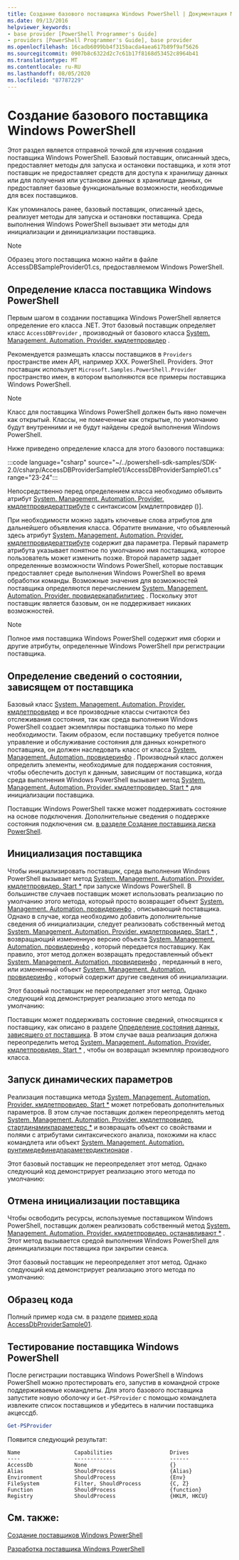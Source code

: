 ```yaml
---
title: Создание базового поставщика Windows PowerShell | Документация Майкрософт
ms.date: 09/13/2016
helpviewer_keywords:
- base provider [PowerShell Programmer's Guide]
- providers [PowerShell Programmer's Guide], base provider
ms.openlocfilehash: 16cadb6099bb4f315bacda4aea617b89f9af5626
ms.sourcegitcommit: 0907b8c6322d2c7c61b17f8168d53452c8964b41
ms.translationtype: MT
ms.contentlocale: ru-RU
ms.lasthandoff: 08/05/2020
ms.locfileid: "87787229"
---
```

# <a name="creating-a-basic-windows-powershell-provider"></a>Создание базового поставщика Windows PowerShell

Этот раздел является отправной точкой для изучения создания поставщика Windows PowerShell. Базовый поставщик, описанный здесь, предоставляет методы для запуска и остановки поставщика, и хотя этот поставщик не предоставляет средств для доступа к хранилищу данных или для получения или установки данных в хранилище данных, он предоставляет базовые функциональные возможности, необходимые для всех поставщиков.

Как упоминалось ранее, базовый поставщик, описанный здесь, реализует методы для запуска и остановки поставщика. Среда выполнения Windows PowerShell вызывает эти методы для инициализации и деинициализации поставщика.

> [!NOTE]
> Образец этого поставщика можно найти в файле AccessDBSampleProvider01.cs, предоставляемом Windows PowerShell.

## <a name="defining-the-windows-powershell-provider-class"></a>Определение класса поставщика Windows PowerShell

Первым шагом в создании поставщика Windows PowerShell является определение его класса .NET. Этот базовый поставщик определяет класс `AccessDBProvider` , производный от базового класса [System. Management. Automation. Provider. кмдлетпровидер](/dotnet/api/System.Management.Automation.Provider.CmdletProvider) .

Рекомендуется размещать классы поставщиков в `Providers` пространстве имен API, например XXX. PowerShell. Providers. Этот поставщик использует `Microsoft.Samples.PowerShell.Provider` пространство имен, в котором выполняются все примеры поставщика Windows PowerShell.

> [!NOTE]
> Класс для поставщика Windows PowerShell должен быть явно помечен как открытый. Классы, не помеченные как открытые, по умолчанию будут внутренними и не будут найдены средой выполнения Windows PowerShell.

Ниже приведено определение класса для этого базового поставщика:

:::code language="csharp" source="~/../powershell-sdk-samples/SDK-2.0/csharp/AccessDBProviderSample01/AccessDBProviderSample01.cs" range="23-24":::

Непосредственно перед определением класса необходимо объявить атрибут [System. Management. Automation. Provider. кмдлетпровидераттрибуте](/dotnet/api/System.Management.Automation.Provider.CmdletProviderAttribute) с синтаксисом [кмдлетпровидер ()].

При необходимости можно задать ключевые слова атрибутов для дальнейшего объявления класса. Обратите внимание, что объявленный здесь атрибут [System. Management. Automation. Provider. кмдлетпровидераттрибуте](/dotnet/api/System.Management.Automation.Provider.CmdletProviderAttribute) содержит два параметра. Первый параметр атрибута указывает понятное по умолчанию имя поставщика, которое пользователь может изменить позже. Второй параметр задает определенные возможности Windows PowerShell, которые поставщик предоставляет среде выполнения Windows PowerShell во время обработки команды. Возможные значения для возможностей поставщика определяются перечислением [System. Management. Automation. Provider. провидеркапабилитиес](/dotnet/api/System.Management.Automation.Provider.ProviderCapabilities) . Поскольку этот поставщик является базовым, он не поддерживает никаких возможностей.

> [!NOTE]
> Полное имя поставщика Windows PowerShell содержит имя сборки и другие атрибуты, определенные Windows PowerShell при регистрации поставщика.

## <a name="defining-provider-specific-state-information"></a>Определение сведений о состоянии, зависящем от поставщика

Базовый класс [System. Management. Automation. Provider. кмдлетпровидер](/dotnet/api/System.Management.Automation.Provider.CmdletProvider) и все производные классы считаются без отслеживания состояния, так как среда выполнения Windows PowerShell создает экземпляры поставщика только по мере необходимости. Таким образом, если поставщику требуется полное управление и обслуживание состояния для данных конкретного поставщика, он должен наследовать класс от класса [System. Management. Automation. провидеринфо](/dotnet/api/System.Management.Automation.ProviderInfo) . Производный класс должен определить элементы, необходимые для поддержания состояния, чтобы обеспечить доступ к данным, зависящим от поставщика, когда среда выполнения Windows PowerShell вызывает метод [System. Management. Automation. Provider. кмдлетпровидер. Start *](/dotnet/api/System.Management.Automation.Provider.CmdletProvider.Start) для инициализации поставщика.

Поставщик Windows PowerShell также может поддерживать состояние на основе подключения. Дополнительные сведения о поддержке состояния подключения см. [в разделе Создание поставщика диска PowerShell](./creating-a-windows-powershell-drive-provider.md).

## <a name="initializing-the-provider"></a>Инициализация поставщика

Чтобы инициализировать поставщик, среда выполнения Windows PowerShell вызывает метод [System. Management. Automation. Provider. кмдлетпровидер. Start *](/dotnet/api/System.Management.Automation.Provider.CmdletProvider.Start) при запуске Windows PowerShell. В большинстве случаев поставщик может использовать реализацию по умолчанию этого метода, который просто возвращает объект [System. Management. Automation. провидеринфо](/dotnet/api/System.Management.Automation.ProviderInfo) , описывающий поставщика. Однако в случае, когда необходимо добавить дополнительные сведения об инициализации, следует реализовать собственный метод [System. Management. Automation. Provider. кмдлетпровидер. Start *](/dotnet/api/System.Management.Automation.Provider.CmdletProvider.Start) , возвращающий измененную версию объекта [System. Management. Automation. провидеринфо](/dotnet/api/System.Management.Automation.ProviderInfo) , который передается поставщику. Как правило, этот метод должен возвращать предоставленный объект [System. Management. Automation. провидеринфо](/dotnet/api/System.Management.Automation.ProviderInfo) , переданный в него, или измененный объект [System. Management. Automation. провидеринфо](/dotnet/api/System.Management.Automation.ProviderInfo) , который содержит другие сведения об инициализации.

Этот базовый поставщик не переопределяет этот метод. Однако следующий код демонстрирует реализацию этого метода по умолчанию:

<!-- TODO!!!: review snippet reference  [!CODE [Msh_samplesaccessdbprov01#accessdbprov01ProviderStart](Msh_samplesaccessdbprov01#accessdbprov01ProviderStart)]  -->

Поставщик может поддерживать состояние сведений, относящихся к поставщику, как описано в разделе [Определение состояния данных, зависящего от поставщика](#defining-provider-specific-state-information). В этом случае ваша реализация должна переопределить метод [System. Management. Automation. Provider. кмдлетпровидер. Start *](/dotnet/api/System.Management.Automation.Provider.CmdletProvider.Start) , чтобы он возвращал экземпляр производного класса.

## <a name="start-dynamic-parameters"></a>Запуск динамических параметров

Реализация поставщика метода [System. Management. Automation. Provider. кмдлетпровидер. Start *](/dotnet/api/System.Management.Automation.Provider.CmdletProvider.Start) может потребовать дополнительных параметров. В этом случае поставщик должен переопределять метод [System. Management. Automation. Provider. кмдлетпровидер. стартдинамикпараметерс *](/dotnet/api/System.Management.Automation.Provider.CmdletProvider.StartDynamicParameters) и возвращать объект со свойствами и полями с атрибутами синтаксического анализа, похожими на класс командлета или объект [System. Management. Automation. рунтимедефинедпараметердиктионари](/dotnet/api/System.Management.Automation.RuntimeDefinedParameterDictionary) .

Этот базовый поставщик не переопределяет этот метод. Однако следующий код демонстрирует реализацию этого метода по умолчанию:

<!-- TODO!!!: review snippet reference  [!CODE [Msh_samplesaccessdbprov01#accessdbprov01ProviderDynamicParameters](Msh_samplesaccessdbprov01#accessdbprov01ProviderDynamicParameters)]  -->

## <a name="uninitializing-the-provider"></a>Отмена инициализации поставщика

Чтобы освободить ресурсы, используемые поставщиком Windows PowerShell, поставщик должен реализовать собственный метод [System. Management. Automation. Provider. кмдлетпровидер. останавливают *](/dotnet/api/System.Management.Automation.Provider.CmdletProvider.Stop) . Этот метод вызывается средой выполнения Windows PowerShell для деинициализации поставщика при закрытии сеанса.

Этот базовый поставщик не переопределяет этот метод. Однако следующий код демонстрирует реализацию этого метода по умолчанию:

<!-- TODO!!!: review snippet reference  [!CODE [Msh_samplesaccessdbprov01#accessdbprov01ProviderStop](Msh_samplesaccessdbprov01#accessdbprov01ProviderStop)]  -->

## <a name="code-sample"></a>Образец кода

Полный пример кода см. в разделе [пример кода AccessDbProviderSample01](./accessdbprovidersample01-code-sample.md).

## <a name="testing-the-windows-powershell-provider"></a>Тестирование поставщика Windows PowerShell

После регистрации поставщика Windows PowerShell в Windows PowerShell можно протестировать его, запустив в командной строке поддерживаемые командлеты. Для этого базового поставщика запустите новую оболочку и `Get-PSProvider` с помощью командлета извлеките список поставщиков и убедитесь в наличии поставщика акцессдб.

```powershell
Get-PSProvider
```

Появится следующий результат:

```Output
Name                 Capabilities                  Drives
----                 ------------                  ------
AccessDb             None                          {}
Alias                ShouldProcess                 {Alias}
Environment          ShouldProcess                 {Env}
FileSystem           Filter, ShouldProcess         {C, Z}
Function             ShouldProcess                 {function}
Registry             ShouldProcess                 {HKLM, HKCU}
```

## <a name="see-also"></a>См. также:

[Создание поставщиков Windows PowerShell](./how-to-create-a-windows-powershell-provider.md)

[Разработка поставщика Windows PowerShell](./designing-your-windows-powershell-provider.md)
